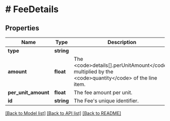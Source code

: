 # # FeeDetails

## Properties

Name | Type | Description | Notes
------------ | ------------- | ------------- | -------------
**type** | **string** |  | [optional]
**amount** | **float** | The &lt;code&gt;details[].perUnitAmount&lt;/code&gt; multiplied by the &lt;code&gt;quantity&lt;/code&gt; of the line item. | [optional]
**per_unit_amount** | **float** | The fee amount per unit. | [optional]
**id** | **string** | The Fee&#39;s unique identifier. | [optional]

[[Back to Model list]](../../README.md#models) [[Back to API list]](../../README.md#endpoints) [[Back to README]](../../README.md)
